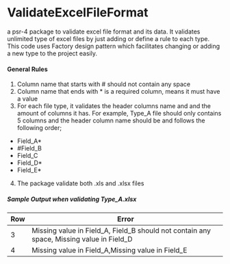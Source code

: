 # ValidateExcelFileFormat 
a psr-4 package to validate excel file format and its data. It validates unlimited type of excel files by just adding or define a rule to each type. This code uses Factory design pattern which facilitates changing or adding a new type to the project easily.

#### General Rules
1. Column name that starts with # should not contain any space
2. Column name that ends with * is a required column, means it
must have a value
3. For each file type, it validates the header columns name and and the amount of columns it has. For example, Type_A file should only contains 5 columns and the header column name should be and follows the following order;
- Field_A*
- #Field_B
- Field_C
- Field_D*
- Field_E*
4. The package validate both .xls and .xlsx files


##### Sample Output when validating Type_A.xlsx

| Row  | Error  |
| ------------ | ------------ |
| 3  | Missing value in Field_A, Field_B should not contain any space, Missing value in Field_D  |
|  4 | Missing value in Field_A,Missing value in Field_E  |
